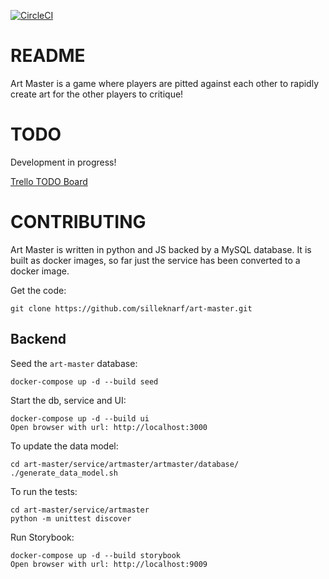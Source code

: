 [![CircleCI](https://circleci.com/gh/silleknarf/art-master.svg?style=shield)](https://circleci.com/gh/silleknarf/art-master)

README
======

Art Master is a game where players are pitted against each other to rapidly create art for the other players to critique! 

TODO
====

Development in progress!

[Trello TODO Board](https://trello.com/b/xC2SMsIk/art-master)

CONTRIBUTING
============

Art Master is written in python and JS backed by a MySQL database. It is built as docker images, so far just the service has been converted to a docker image.

Get the code:

    git clone https://github.com/silleknarf/art-master.git

## Backend

Seed the `art-master` database:

    docker-compose up -d --build seed

Start the db, service and UI:

    docker-compose up -d --build ui
    Open browser with url: http://localhost:3000

To update the data model:

    cd art-master/service/artmaster/artmaster/database/
    ./generate_data_model.sh

To run the tests:

    cd art-master/service/artmaster
    python -m unittest discover

Run Storybook:

    docker-compose up -d --build storybook
    Open browser with url: http://localhost:9009
